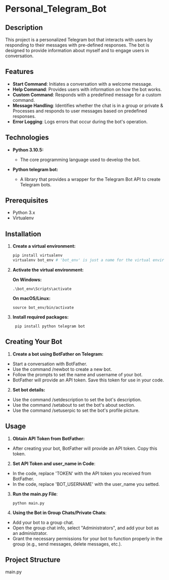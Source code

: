 # Personal_Telegram_Bot

## Description
This project is a personalized Telegram bot that interacts with users by responding to their messages with pre-defined responses. The bot is designed to provide information about myself and to engage users in conversation.

## Features

- **Start Command**: Initiates a conversation with a welcome message.
- **Help Command**: Provides users with information on how the bot works.
- **Custom Command**: Responds with a predefined message for a custom command.
- **Message Handling**: Identifies whether the chat is in a group or private & Processes and responds to user messages based on predefined responses.
- **Error Logging**: Logs errors that occur during the bot's operation.

## Technologies

- **Python 3.10.5:**
  - The core programming language used to develop the bot.
    
- **Python telegram bot:**
  - A library that provides a wrapper for the Telegram Bot API to create Telegram bots.
 
## Prerequisites
- Python 3.x
- Virtualenv

## Installation

1. **Create a virtual environment:**
   ```sh
   pip install virtualenv
   virtualenv bot_env # 'bot_env' is just a name for the virtual environment, you can choose any name

2. **Activate the virtual environment:**
   
     **On Windows:**
   
       .\bot_env\Scripts\activate
   
     **On macOS/Linux:**
   
       source bot_env/bin/activate
       
3. **Install required packages:**
   
        pip install python telegram bot
        
## Creating Your Bot
1. **Create a bot using BotFather on Telegram:**

  - Start a conversation with BotFather.
  - Use the command /newbot to create a new bot.
  - Follow the prompts to set the name and username of your bot.
  - BotFather will provide an API token. Save this token for use in your code.
2. **Set bot details:**

  - Use the command /setdescription to set the bot's description.
  - Use the command /setabout to set the bot's about section.
  - Use the command /setuserpic to set the bot's profile picture.

## Usage
 1. **Obtain API Token from BotFather:**

  - After creating your bot, BotFather will provide an API token. Copy this token.
2. **Set API Token and user_name in Code**:

- In the code, replace 'TOKEN' with the API token you received from BotFather.
- In the code, replace 'BOT_USERNAME' with the user_name you setted.
  
3. **Run the main.py File**:
   
       python main.py

4. **Using the Bot in Group Chats/Private Chats**:

- Add your bot to a group chat.
- Open the group chat info, select "Administrators", and add your bot as an administrator.
- Grant the necessary permissions for your bot to function properly in the group (e.g., send messages, delete messages, etc.).

## Project Structure
main.py
